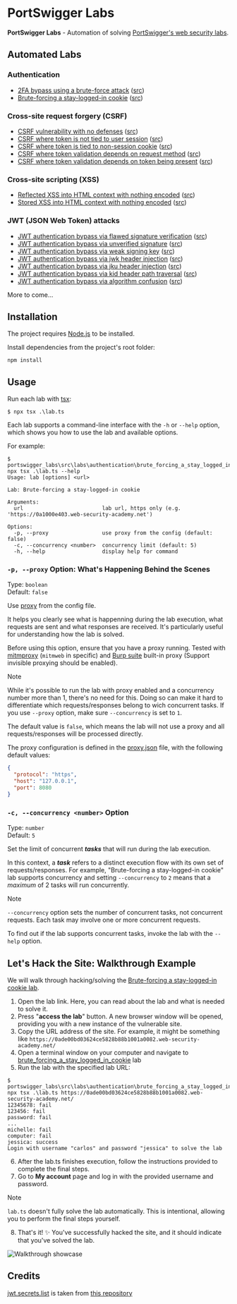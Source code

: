 # PortSwigger Labs

**PortSwigger Labs** - Automation of solving [PortSwigger's web security labs](https://portswigger.net/web-security/all-labs).

## Automated Labs
### Authentication
* [2FA bypass using a brute-force attack](https://portswigger.net/web-security/authentication/multi-factor/lab-2fa-bypass-using-a-brute-force-attack)
  ([src](src/labs/authentication/2fa_bypass_using_a_brute_force_attack))
* [Brute-forcing a stay-logged-in cookie](https://portswigger.net/web-security/authentication/other-mechanisms/lab-brute-forcing-a-stay-logged-in-cookie)
  ([src](src/labs/authentication/brute_forcing_a_stay_logged_in_cookie))

### Cross-site request forgery (CSRF)
* [CSRF vulnerability with no defenses](https://portswigger.net/web-security/csrf/lab-no-defenses)
  ([src](src/labs/csrf/csrf_vulnerability_with_no_defenses))
* [CSRF where token is not tied to user session](https://portswigger.net/web-security/csrf/bypassing-token-validation/lab-token-not-tied-to-user-session)
  ([src](src/labs/csrf/csrf_where_token_is_not_tied_to_user_session))
* [CSRF where token is tied to non-session cookie](https://portswigger.net/web-security/csrf/bypassing-token-validation/lab-token-tied-to-non-session-cookie)
  ([src](src/labs/csrf/csrf_where_token_is_tied_to_non_session_cookie))
* [CSRF where token validation depends on request method](https://portswigger.net/web-security/csrf/bypassing-token-validation/lab-token-validation-depends-on-request-method)
  ([src](src/labs/csrf/csrf_where_token_validation_depends_on_request_method))
* [CSRF where token validation depends on token being present](https://portswigger.net/web-security/csrf/bypassing-token-validation/lab-token-validation-depends-on-token-being-present)
  ([src](src/labs/csrf/csrf_where_token_validation_depends_on_token_being_present))

### Cross-site scripting (XSS)
* [Reflected XSS into HTML context with nothing encoded](https://portswigger.net/web-security/cross-site-scripting/reflected/lab-html-context-nothing-encoded)
  ([src](src/labs/xss/reflected_xss_into_html_context_with_nothing_encoded))
* [Stored XSS into HTML context with nothing encoded](https://portswigger.net/web-security/cross-site-scripting/stored/lab-html-context-nothing-encoded)
  ([src](src/labs/xss/stored_xss_into_html_context_with_nothing_encoded))

### JWT (JSON Web Token) attacks
* [JWT authentication bypass via flawed signature verification](https://portswigger.net/web-security/jwt/lab-jwt-authentication-bypass-via-flawed-signature-verification)
  ([src](src/labs/jwt/jwt_authentication_bypass_via_flawed_signature_verification))
* [JWT authentication bypass via unverified signature](https://portswigger.net/web-security/jwt/lab-jwt-authentication-bypass-via-unverified-signature)
  ([src](src/labs/jwt/jwt_authentication_bypass_via_unverified_signature))
* [JWT authentication bypass via weak signing key](https://portswigger.net/web-security/jwt/lab-jwt-authentication-bypass-via-weak-signing-key)
  ([src](src/labs/jwt/jwt_authentication_bypass_via_weak_signing_key))
* [JWT authentication bypass via jwk header injection](https://portswigger.net/web-security/jwt/lab-jwt-authentication-bypass-via-jwk-header-injection)
  ([src](src/labs/jwt/jwt_authentication_bypass_via_jwk_header_injection))
* [JWT authentication bypass via jku header injection](https://portswigger.net/web-security/jwt/lab-jwt-authentication-bypass-via-jku-header-injection)
  ([src](src/labs/jwt/jwt_authentication_bypass_via_jku_header_injection))
* [JWT authentication bypass via kid header path traversal](https://portswigger.net/web-security/jwt/lab-jwt-authentication-bypass-via-kid-header-path-traversal)
  ([src](src/labs/jwt/jwt_authentication_bypass_via_kid_header_path_traversal))
* [JWT authentication bypass via algorithm confusion](https://portswigger.net/web-security/jwt/algorithm-confusion/lab-jwt-authentication-bypass-via-algorithm-confusion)
  ([src](src/labs/jwt/jwt_authentication_bypass_via_algorithm_confusion))

More to come...



## Installation
The project requires [Node.js](https://nodejs.org/) to be installed.

Install dependencies from the project's root folder:
```shell
npm install
```

## Usage
Run each lab with [tsx](https://tsx.is/):
```console
$ npx tsx .\lab.ts
```

Each lab supports a command-line interface with the `-h` or `--help` option, which shows you how to use the lab and available options.

For example:
```console
$ portswigger_labs\src\labs\authentication\brute_forcing_a_stay_logged_in_cookie> npx tsx .\lab.ts --help
Usage: lab [options] <url>

Lab: Brute-forcing a stay-logged-in cookie

Arguments:
  url                         lab url, https only (e.g. 'https://0a1000e403.web-security-academy.net')

Options:
  -p, --proxy                 use proxy from the config (default: false)
  -c, --concurrency <number>  concurrency limit (default: 5)
  -h, --help                  display help for command
```

### `-p, --proxy` Option: What's Happening Behind the Scenes
Type: `boolean`\
Default: `false`

Use [proxy](https://en.wikipedia.org/wiki/Proxy_server) from the config file.

It helps you clearly see what is happenning during the lab execution, what requests are sent and what responses are received. It's particularly useful for understanding how the lab is solved.

Before using this option, ensure that you have a proxy running. Tested with [mitmproxy](https://github.com/mitmproxy/mitmproxy) (`mitmweb` in specific) and [Burp suite](https://portswigger.net/burp) built-in proxy (Support invisible proxying should be enabled).

> [!NOTE]
> While it's possible to run the lab with proxy enabled and a concurrency number more than 1, there's no need for this.
> Doing so can make it hard to differentiate which requests/responses belong to wich concurrent tasks. If you use `--proxy` option, make sure `--concurrency` is set to `1`.

The default value is `false`, which means the lab will not use a proxy and all requests/responses will be processed directly.

The proxy configuration is defined in the [proxy.json](/config/proxy.json) file, with the following default values:
```json
{
  "protocol": "https",
  "host": "127.0.0.1",
  "port": 8080
}
```

### `-c, --concurrency <number>` Option
Type: `number`\
Default: `5`

Set the limit of concurrent ***tasks*** that will run during the lab execution.

In this context, a ***task*** refers to a distinct execution flow with its own set of requests/responses.
For example, "Brute-forcing a stay-logged-in cookie" lab supports concurrency and setting `--concurrency` to `2` means that a _maximum_ of 2 tasks will run concurrently.

> [!NOTE]
> `--concurrency` option sets the number of concurrent tasks, not concurrent requests. Each task may involve one or more concurrent requests.

To find out if the lab supports concurrent tasks, invoke the lab with the `--help` option.

## Let's Hack the Site: Walkthrough Example
We will walk through hacking/solving the [Brute-forcing a stay-logged-in cookie lab](https://portswigger.net/web-security/authentication/other-mechanisms/lab-brute-forcing-a-stay-logged-in-cookie).

1. Open the lab link. Here, you can read about the lab and what is needed to solve it.
2. Press "**access the lab**" button. A new browser window will be opened, providing you with a new instance of the vulnerable site.
3. Copy the URL address of the site. For example, it might be something like `https://0ade00bd03624ce5828b88b1001a0082.web-security-academy.net/`
4. Open a terminal window on your computer and navigate to [brute_forcing_a_stay_logged_in_cookie](src/labs/authentication/brute_forcing_a_stay_logged_in_cookie) lab
5. Run the lab with the specified lab URL:
```console
$ portswigger_labs\src\labs\authentication\brute_forcing_a_stay_logged_in_cookie> npx tsx .\lab.ts https://0ade00bd03624ce5828b88b1001a0082.web-security-academy.net/
12345678: fail
123456: fail
password: fail
...
michelle: fail
computer: fail
jessica: success
Login with username "carlos" and password "jessica" to solve the lab
```
6. After the lab.ts finishes execution, follow the instructions provided to complete the final steps.
7. Go to **My account** page and log in with the provided username and password.

> [!NOTE]
> `lab.ts` doesn't fully solve the lab automatically. This is intentional, allowing you to perform the final steps yourself.
8. That's it! ✨ You've successfully hacked the site, and it should indicate that you've solved the lab.

![Walkthrough showcase](https://github.com/iamdenis1234/portswigger-labs/assets/39136616/183083cd-1e91-4cd9-a058-d95fd1bcee36)

## Credits
[jwt.secrets.list](config/jwt.secrets.list) is taken from [this repository](https://github.com/wallarm/jwt-secrets)

